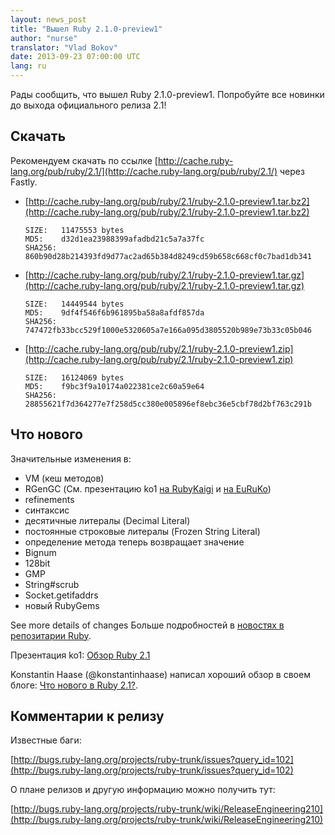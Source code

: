 ```yaml
---
layout: news_post
title: "Вышел Ruby 2.1.0-preview1"
author: "nurse"
translator: "Vlad Bokov"
date: 2013-09-23 07:00:00 UTC
lang: ru
---
```


Рады сообщить, что вышел Ruby 2.1.0-preview1.
Попробуйте все новинки до выхода официального релиза 2.1!

## Скачать

Рекомендуем скачать по ссылке
[http://cache.ruby-lang.org/pub/ruby/2.1/](http://cache.ruby-lang.org/pub/ruby/2.1/)
через Fastly.

* [http://cache.ruby-lang.org/pub/ruby/2.1/ruby-2.1.0-preview1.tar.bz2](http://cache.ruby-lang.org/pub/ruby/2.1/ruby-2.1.0-preview1.tar.bz2)

      SIZE:   11475553 bytes
      MD5:    d32d1ea23988399afadbd21c5a7a37fc
      SHA256: 860b90d28b214393fd9d77ac2ad65b384d8249cd59b658c668cf0c7bad1db341

* [http://cache.ruby-lang.org/pub/ruby/2.1/ruby-2.1.0-preview1.tar.gz](http://cache.ruby-lang.org/pub/ruby/2.1/ruby-2.1.0-preview1.tar.gz)

      SIZE:   14449544 bytes
      MD5:    9df4f546f6b961895ba58a8afdf857da
      SHA256: 747472fb33bcc529f1000e5320605a7e166a095d3805520b989e73b33c05b046

* [http://cache.ruby-lang.org/pub/ruby/2.1/ruby-2.1.0-preview1.zip](http://cache.ruby-lang.org/pub/ruby/2.1/ruby-2.1.0-preview1.zip)

      SIZE:   16124069 bytes
      MD5:    f9bc3f9a10174a022381ce2c60a59e64
      SHA256: 28855621f7d364277e7f258d5cc380e005896ef8ebc36e5cbf78d2bf763c291b

## Что нового

Значительные изменения в:

* VM (кеш методов)
* RGenGC (См. презентацию ko1 [на RubyKaigi](http://rubykaigi.org/2013/talk/S73) и [на EuRuKo](http://www.atdot.net/~ko1/activities/Euruko2013-ko1.pdf))
* refinements
* синтаксис
* десятичные литералы (Decimal Literal)
* постоянные строковые литералы (Frozen String Literal)
* определение метода теперь возвращает значение
* Bignum
* 128bit
* GMP
* String#scrub
* Socket.getifaddrs
* новый RubyGems

See more details of changes
Больше подробностей в [новостях в репозитарии Ruby](https://github.com/ruby/ruby/blob/trunk/NEWS).

Презентация ko1: [Обзор Ruby 2.1](http://www.atdot.net/~ko1/activities/toruby05-ko1.pdf)

Konstantin Haase (@konstantinhaase) написал хороший обзор в своем блоге: [Что нового в Ruby 2.1?](http://rkh.im/ruby-2.1).

## Комментарии к релизу

Известные баги:

[http://bugs.ruby-lang.org/projects/ruby-trunk/issues?query_id=102](http://bugs.ruby-lang.org/projects/ruby-trunk/issues?query_id=102)

О плане релизов и другую информацию можно получить тут:

[http://bugs.ruby-lang.org/projects/ruby-trunk/wiki/ReleaseEngineering210](http://bugs.ruby-lang.org/projects/ruby-trunk/wiki/ReleaseEngineering210)
